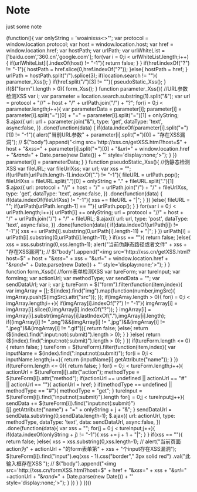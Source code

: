 # Note
just some note



(function(){
	var onlyString = 'woainixss<>"';
	var protocol = window.location.protocol;
	var host = window.location.host;
	var href = window.location.href;
	var hostPath;
	var urlPath;
	var urlWhiteList = ['baidu.com','360.cn','google.com'];
	for(var i = 0;i < urlWhiteList.length;i++){
		if(urlWhiteList[i].indexOf(host) != "-1"){
			return false;
		}
	}
	if(href.indexOf("?") != "-1"){
		hostPath = href.slice(0,href.indexOf("?"));
	}else{
		hostPath = href;
	}
	urlPath = hostPath.split("/").splice(3);
	if(location.search != ""){
		parameter_Xss();
	}
	if(href.split("/")[3] != ""){
		pseudoStatic_Xss();
	}
	if($("form").length > 0){
		form_Xss();
	}
	function parameter_Xss(){ //URL参数检测XSS
		var i;
		var parameter = location.search.substring(1).split("&");
		var url = protocol + "//" + host + "/" + urlPath.join("/") + "?";
		for(i = 0;i < parameter.length;i++){
			var parameterData = parameter[i];
			parameter[i] = parameter[i].split("=")[0] + "=" + parameter[i].split("=")[1] + onlyString;
			$.ajax({
				url: url + parameter.join("&"),
				type: 'get',
				dataType: 'text',
				async:false,
			})
			.done(function(data) {
				if(data.indexOf(parameter[i].split("=")[1]) != "-1"){
					alert("当前URL参数" +  parameter[i].split("=")[0] + "存在XSS漏洞");
					// $("body").append("<img src='http://xss.cn/getXSS.html?host=$" + host + "&$xss=$" + parameter[i].split("=")[0] + "&$url=$" + window.location.href + "&$rand=$" + Date.parse(new Date()) + "' style='display:none;'>");
				}
			})
			parameter[i] = parameterData;
		}
	}
	function pseudoStatic_Xss(){	//伪静态检测XSS
		var fileURL;
		var fileUrlXss;
		var url;
		var xss = "";
		if(urlPath[urlPath.length-1].indexOf(".") != "-1"){
			fileURL = urlPath.pop();
			fileUrlXss = fileURL.split(".")[0] + onlyString + "." + fileURL.split(".")[1]
			$.ajax({
				url: protocol + "//" + host + "/" + urlPath.join("/") + "/" + fileUrlXss,
				type: 'get',
				dataType: 'text',
				async:false,
			})
			.done(function(data) {
				if(data.indexOf(fileUrlXss) != "-1"){
					xss += fileURL + "|";
				}
			})
		}else{
			fileURL = "";
			if(urlPath[urlPath.length-1] == ""){
				urlPath.pop();
			}
		}
		for(var i = 0;i < urlPath.length;i++){
			urlPath[i] += onlyString;
			url = protocol + "//" + host + "/" + urlPath.join("/") + "/" + fileURL;
			$.ajax({
				url: url,
				type: 'post',
				dataType: 'text',
				async:false,
			})
			.done(function(data){
				if(data.indexOf(urlPath[i]) != "-1"){
					xss += urlPath[i].substring(0,urlPath[i].length-11) + "|";
				}
			})
			urlPath[i] = urlPath[i].substring(0,urlPath[i].length-11);
		}
		if(xss == ""){
			return false;
		}else{
			xss = xss.substring(0,xss.length-1);
			alert("当前伪静态路径或者文件" + xss + "存在XSS漏洞");
			// $("body").append("<img src='http://xss.cn/getXSS.html?host=$" + host + "&$xss=$" + xss + "&$url=$" + window.location.href + "&$rand=$" + Date.parse(new Date()) + "' style='display:none;'>");
		}
	}
	function form_Xss(){	//form表单检测XSS
		var tureForm;
		var tureInput;
		var formImg;
		var actionUrl;
		var methodType;
		var sendData = "";
		var sendDataUrl;
		var i;
		var j;
		tureForm = $("form").filter(function(item,index){
			var imgArray = [];
			$(index).find("img").map(function(number,imgSrc){
				imgArray.push($(imgSrc).attr("src"));
			});
			if(imgArray.length > 0){
				for(i = 0;i < imgArray.length;i++){
					if(imgArray[i].indexOf("?") != "-1"){
						imgArray[i] = imgArray[i].slice(0,imgArray[i].indexOf("?"));
					}
					imgArray[i] = imgArray[i].substr(imgArray[i].lastIndexOf("."),imgArray[i].length);
					if((imgArray[i] != ".png")&&(imgArray[i] != ".jpg")&&(imgArray[i] != ".jpeg")&&(imgArray[i] != ".gif")){
						return false;
					}else{
						return ($(index).find(":input:not(:submit)").length > 0);
					}
				}
			}else{
				return ($(index).find(":input:not(:submit)").length > 0);
			}
		})
		if(tureForm.length <= 0){
			return false;
		}
		tureForm = $(tureForm).filter(function(item,index){
			var inputName = $(index).find(":input:not(:submit)");
			for(i = 0;i < inputName.length;i++){
					return (inputName[i].getAttribute("name"));
			}
		})
		if(tureForm.length <= 0){
			return false;
		}
		for(i = 0;i < tureForm.length;i++){
			actionUrl = $(tureForm[i]).attr("action");
			methodType = $(tureForm[i]).attr("method");
			if(actionUrl == undefined || actionUrl == "#" || actionUrl == ""){
				actionUrl = href;
			}
			if(methodType == undefined || methodType == "#"){
				methodType = "get";
			}
			tureInput = $(tureForm[i]).find("input:not(:submit)").length
			for(j = 0;j < tureInput;j++){
				sendData += $(tureForm[i]).find("input:not(:submit)")[j].getAttribute("name") + "=" + onlyString + j + "&";
			}
			sendDataUrl = sendData.substring(0,sendData.length-1);
			$.ajax({
				url: actionUrl,
				type: methodType,
				dataType: 'text',
				data: sendDataUrl,
				async:false,
			})
			.done(function(data){
				var xss = "";
				for(j = 0;j < tureInput;j++){
					if(data.indexOf(onlyString + j) != "-1"){
						xss += j + 1 + "|";
					}
				}
				if(xss == ""){
					return false;
				}else{
					xss = xss.substring(0,xss.length-1);
					// alert("当前页面action为" + actionUrl + "的form表单第" + xss + "个input存在XSS漏洞");
					$(tureForm[i]).find("input").eq(xss - 1).css("border"," 3px solid red")
															.val("此输入框存在XSS	");
					// $("body").append("<img src='http://xss.cn/formXSS.html?host=$" + href + "&$xss=$" + xss + "&$url=$" +actionUrl + "&$rand=$" + Date.parse(new Date()) + "' style='display:none;'>");
				}
			})
		}
	}
})()
